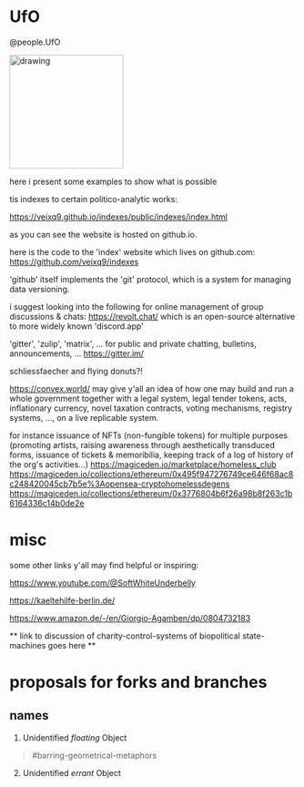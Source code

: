 # UfO
@people.UfO

<div style="margin-left:auto;margin-right:auto">
  <img src="https://zeitdersolidaritaet.de/wp-content/uploads/2023/08/flyer-ufo-deutsch-1-848x1200.png" alt="drawing" style="width:200px"/>
  </div>



here i present some examples to show what is possible

tis indexes to certain politico-analytic works:

https://veixq9.github.io/indexes/public/indexes/index.html

as you can see the website is hosted on github.io.

here is the code to the 'index' website which lives on github.com:
https://github.com/veixq9/indexes

'github' itself implements the 'git' protocol, which is a system for managing data versioning.

i suggest looking into the following for online management of group discussions & chats:
https://revolt.chat/
which is an open-source alternative to more widely known 'discord.app'

'gitter', 'zulip', 'matrix', ... for public and private chatting, bulletins, announcements, ...
https://gitter.im/


schliessfaecher and flying donuts?!


https://convex.world/  may give y'all an idea of how one may build and run a whole government together with a legal system, legal tender tokens, acts, inflationary currency, novel taxation contracts, voting mechanisms, registry systems, ..., on a live replicable system.

for instance issuance of NFTs (non-fungible tokens) for multiple purposes (promoting artists, raising awareness through aesthetically transduced forms, issuance of tickets & memoribilia, keeping track of a log of history of the org's activities...)
https://magiceden.io/marketplace/homeless_club
https://magiceden.io/collections/ethereum/0x495f947276749ce646f68ac8c248420045cb7b5e%3Aopensea-cryptohomelessdegens
https://magiceden.io/collections/ethereum/0x3776804b6f26a98b8f263c1b6164336c14b0de2e
# misc
some other links y'all may find helpful or inspiring:

https://www.youtube.com/@SoftWhiteUnderbelly

https://kaeltehilfe-berlin.de/

https://www.amazon.de/-/en/Giorgio-Agamben/dp/0804732183


** link to discussion of charity-control-systems of biopolitical state-machines goes here **

# proposals for forks and branches
## names
1. Unidentified _floating_ Object
> \#barring-geometrical-metaphors
2. Unidentified _errant_ Object
